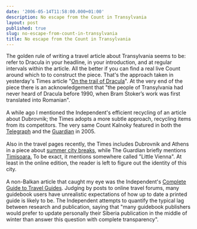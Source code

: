 ```yaml
---
date: '2006-05-14T11:58:00.000+01:00'
description: No escape from the Count in Transylvania
layout: post
published: true
slug: no-escape-from-count-in-transylvania
title: No escape from the Count in Transylvania
---
```


The golden rule of writing a travel article about Transylvania seems to be: refer to Dracula in your headline, in your introduction, and at regular intervals within the article. All the better if you can find a real live Count around which to to construct the piece. That's the approach taken in yesterday's Times article "<a href="http://travel.timesonline.co.uk/article/0,,10324-2176313,00.html">On the trail of Dracula</a>". At the very end of the piece there is an acknowledgement that "the people of Transylvania had never heard of Dracula before 1990, when Bram Stoker’s work was first translated into Romanian".<br /><br />A while ago I mentioned the Independent's efficient recycling of an article about Dubrovnik; the Times adopts a more subtle approach, recycling items from its competitors. The very same Count Kalnoky featured in both the <a href="http://www.telegraph.co.uk/travel/main.jhtml?view=DETAILS&amp;grid=&amp;xml=/travel/2005/01/29/ettransylvania.xml">Telegraph</a> and the <a href="http://travel.guardian.co.uk/countries/story/0,7451,1503966,00.html">Guardian</a> in 2005.<br /><br />Also in the travel pages recently, the Times includes Dubrovnik and Athens in a piece about <a href="http://www.timesonline.co.uk/article/0,,2100-2168380.html">summer city breaks</a>, while The Guardian briefly mentions <a href="http://travel.guardian.co.uk/restaurants/story/0,,1768389,00.html">Timisoara.</a> To be exact, it mentions somewhere called "Little Vienna". At least in the online edition, the reader is left to figure out the identity of this city.<br /><br />A non-Balkan article that caught my eye was the Independent's <a href="http://travel.independent.co.uk/news_and_advice/article364432.ece">Complete Guide to Travel Guides</a>. Judging by posts to online travel forums, many guidebook users have unrealistic expectations of how up to date a printed guide is likely to be. The Independent attempts to quantify the typical lag between research and publication, saying  that "many guidebook publishers would prefer to update personally their Siberia publication in the middle of winter than answer this question with complete transparency".